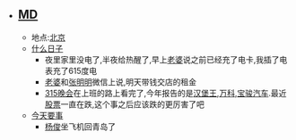 - ## [MD](<MD.md>)
    - 地点:[北京](<北京.md>)
    - [什么日子](<什么日子.md>)
        - 夜里家里没电了,半夜给热醒了,早上[老婆](<老婆.md>)说之前已经充了电卡,我插了电表充了615度电
        - [老婆](<老婆.md>)和[张明明](<张明明.md>)微信上说,明天带钱交店的租金
        - [315晚会](<315晚会.md>)在上班的路上看完了,今年报告的是[汉堡王](<汉堡王.md>),[万科](<万科.md>),[宝骏汽车](<宝骏汽车.md>).最近[股票](<股票.md>)一直在跌,这个事之后应该跌的更厉害了吧
    - [今天要事](<今天要事.md>)
        - [杨俊](<杨俊.md>)坐飞机回青岛了
